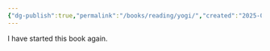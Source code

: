 ```yaml
---
{"dg-publish":true,"permalink":"/books/reading/yogi/","created":"2025-07-14T15:57:58.332+03:00","updated":"2025-07-14T15:59:04.398+03:00"}
---
```



I have started this book again.
